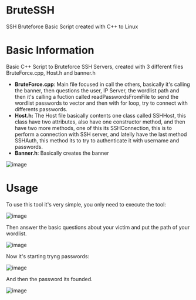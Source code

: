 # BruteSSH
SSH Bruteforce Basic Script created with C++ to Linux 
# Basic Information

Basic C++ Script to Bruteforce SSH Servers, created with 3 different files BruteForce.cpp, Host.h and banner.h

- **BruteForce.cpp**: Main file focused in call the others, basically it's calling the banner, then questions the user, IP Server, the wordlist path and then it's calling a fuction called readPasswordsFromFile to send the wordlist passwords to vector and then with for loop, try to connect with differents passwords. 
- **Host.h:** The Host file basically contents one class called SSHHost, this class have two attributes, also have one constructor method, and then have two more methods, one of this its SSHConnection, this is to perform a connection with SSH server, and latelly have the last method SSHAuth, this method its to try to authenticate it with username and passwords.
- **Banner.h**: Basically creates the banner

![image](https://user-images.githubusercontent.com/79543461/215282260-12ea92a7-ea97-4e70-98f0-df1f09e35858.png)

# Usage

To use this tool it's very simple, you only need to execute the tool:

![image](https://user-images.githubusercontent.com/79543461/215282462-d1b6b558-b647-42e9-9643-d0010c8d0b35.png)

Then answer the basic questions about your victim and put the path of your wordlist.

![image](https://user-images.githubusercontent.com/79543461/215282431-3f3b9aab-3049-4f0c-b924-81c640babf73.png)

Now it's starting tryng passwords:

![image](https://user-images.githubusercontent.com/79543461/215282544-272182be-ff3d-49ee-8e6f-7938091bc061.png)

And then the password its founded.

![image](https://user-images.githubusercontent.com/79543461/215282564-f4c6100b-e7a2-4d36-a0f7-47a8faa44d6c.png)


